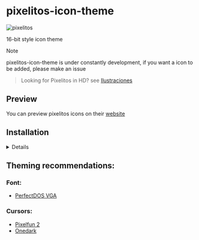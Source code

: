 # pixelitos-icon-theme

<img src="https://itszariep.codeberg.page/projects/pixelitos-icon-theme/1.webp" width="320px" alt="pixelitos" />

16-bit style icon theme
 
>[!note]
> pixelitos-icon-theme is under constantly development, if you want a icon to be added, please make an issue

> Looking for Pixelitos in HD? see [Ilustraciones](https://github.com/itszariep/ilustraciones-icon-theme)
 
## Preview
You can preview pixelitos icons on their [website](https://itszariep.codeberg.page/projects/pixelitos-icon-theme/icons/)
 
## Installation
<details>

### Release
Download a [Release](https://github.com/ItsZariep/pixelitos-icon-theme/releases) and extract the archive in `~/.local/share/icons`

### Git
 
```bash
git clone https://github.com/itszariep/pixelitos-icon-theme
```
```bash
cd pixelitos-icon-theme
install-git.sh
```

> Using `install-git.sh` let you update the icons with a simply git pull


> [!Note]
> Due to space problems in the repository, it only contains the 16x16 icons, so the 128x128 icons (which display correctly in the apps) need to be generated with ImageMagick (install.sh will also ask you this when you install the theme) (update.sh will do this automatically). 

```
cd pixelitos-icon-theme/pixelitos-dark
./compile-icons.sh
```

### Folder colors

You can choose a folder color by copying the content of a folder from `folder-colors/color` using `folders-color.sh`
```
./folder-colors.sh
```

Available colors:

![img](https://raw.githubusercontent.com/ItsZariep/pixelitos-icon-theme/refs/heads/main/pixelitos-dark/folder-colors/blue/16/places/folder.png)
![img](https://raw.githubusercontent.com/ItsZariep/pixelitos-icon-theme/refs/heads/main/pixelitos-dark/folder-colors/red/16/places/folder.png)
![img](https://raw.githubusercontent.com/ItsZariep/pixelitos-icon-theme/refs/heads/main/pixelitos-dark/folder-colors/green/16/places/folder.png)
![img](https://raw.githubusercontent.com/ItsZariep/pixelitos-icon-theme/refs/heads/main/pixelitos-dark/folder-colors/linuxmint/16/places/folder.png)
![img](https://raw.githubusercontent.com/ItsZariep/pixelitos-icon-theme/refs/heads/main/pixelitos-dark/folder-colors/purple/16/places/folder.png)
</details>

## Theming recommendations:

### Font:
- [PerfectDOS VGA](https://archive.org/details/LessPerfectDOSVGA)

### Cursors:
- [Pixelfun 2](https://www.pling.com/p/1278934/)
- [Onedark](https://www.pling.com/p/1567279/)